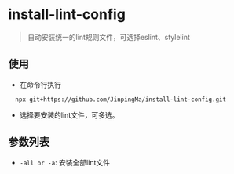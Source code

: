 # install-lint-config

> 自动安装统一的lint规则文件，可选择eslint、stylelint

## 使用

* 在命令行执行
```
  npx git+https://github.com/JinpingMa/install-lint-config.git
```
* 选择要安装的lint文件，可多选。

## 参数列表

* `-all or -a`: 安装全部lint文件

